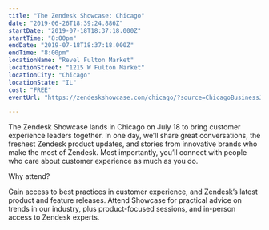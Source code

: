 ```yaml
---
title: "The Zendesk Showcase: Chicago"
date: "2019-06-26T18:39:24.886Z"
startDate: "2019-07-18T18:37:18.000Z"
startTime: "8:00pm"
endDate: "2019-07-18T18:37:18.000Z"
endTime: "8:00pm"
locationName: "Revel Fulton Market"
locationStreet: "1215 W Fulton Market"
locationCity: "Chicago"
locationState: "IL"
cost: "FREE"
eventUrl: "https://zendeskshowcase.com/chicago/?source=ChicagoBusinessJournal/&utm_source=press_release&utm_medium=referral&utm_campaign=showcase_chicago"

---
```


The Zendesk Showcase lands in Chicago on July 18 to bring customer experience leaders together. In one day, we’ll share great conversations, the freshest Zendesk product updates, and stories from innovative brands who make the most of Zendesk. Most importantly, you’ll connect with people who care about customer experience as much as you do.

Why attend?

Gain access to best practices in customer experience, and Zendesk’s latest product and feature releases. Attend Showcase for practical advice on trends in our industry, plus product-focused sessions, and in-person access to Zendesk experts.


